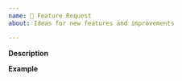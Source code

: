 ```yaml
---
name: 🚀 Feature Request
about: Ideas for new features and improvements

---
```


**Description**  
<!-- A clear and concise description of the new feature. -->

**Example**  
<!-- A simple example of the new feature in action (include PHP code)
     If the new feature changes an existing feature, include a simple before/after comparison. -->
